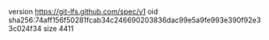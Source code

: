 version https://git-lfs.github.com/spec/v1
oid sha256:74aff156f50281fcab34c246690203836dac99e5a9fe993e390f92e33c024f34
size 4411

